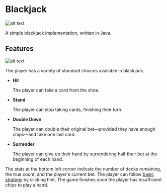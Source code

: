 # Blackjack
![alt text](https://github.com/yeyoan/blackjack-6102/raw/master/src/images/default_logo_s.png "Blackjack")

A simple blackjack implementation, written in Java.

## Features
![alt text](https://github.com/yeyoan/blackjack-6102/raw/master/image.png "Game screenshot")

The player has a variety of standard choices available in blackjack.
* **Hit**

   The player can take a card from the shoe.
* **Stand**

   The player can stop taking cards, finishing their turn.
* **Double Down**

   The player can double their original bet—provided they have enough chips—and take one last card.
* **Surrender**

   The player can give up their hand by surrendering half their bet at the beginning of each hand.
   
The stats at the bottom left corner indicate the number of decks remaining, the true count, and the player's current bet.
The player can follow [basic strategy](https://en.wikipedia.org/wiki/Blackjack#Basic_strategy) by clicking hint. The game finishes once the player has insufficient chips to play a hand.
